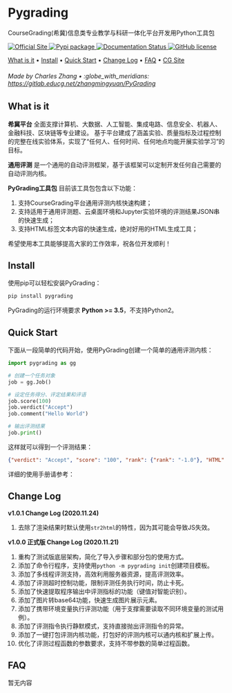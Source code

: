 <h1>
    Pygrading
</h1>


CourseGrading(希冀)信息类专业教学与科研一体化平台开发用Python工具包

<p>
	<a href="http://www.educg.net/">
		<img src="https://img.shields.io/badge/site-CG-red" alt="Official Site">
	</a>
	<a href="https://pypi.org/project/pygrading/">
		<img src="https://img.shields.io/badge/pypi-v1.0.0-orange" alt="Pypi package">
	</a>
	<a href='https://pygrading.readthedocs.io/en/latest/?badge=latest'>
		<img src='https://readthedocs.org/projects/pygrading/badge/?version=latest' alt='Documentation Status' />
	</a>
	<a href="https://github.com/PhenomingZ/PyGrading/blob/master/LICENSE">
		<img src="https://img.shields.io/github/license/PhenomingZ/PyGrading" alt="GitHub license">
	</a>
</p>

<p>
	<a href="#what-is-it">What is it</a> •
	<a href="#install">Install</a> •
	<a href="#quick-start">Quick Start</a> •
	<a href="#change-log">Change Log</a> •
	<a href="#faq">FAQ</a> •
	<a href="http://www.educg.net/" target="_blank">CG Site</a>
</p>

<h6>Made by Charles Zhang • :globe_with_meridians: <a href="https://gitlab.educg.net/zhangmingyuan/PyGrading">https://gitlab.educg.net/zhangmingyuan/PyGrading</a></h6>

## What is it

**希冀平台** 全面支撑计算机、大数据、人工智能、集成电路、信息安全、机器人、金融科技、区块链等专业建设。 基于平台建成了涵盖实验、质量指标及过程控制的完整在线实验体系，实现了“任何人、任何时间、任何地点均能开展实验学习”的目标。

**通用评测** 是一个通用的自动评测框架，基于该框架可以定制开发任何自己需要的自动评测内核。

**PyGrading工具包** 目前该工具包包含以下功能：
1. 支持CourseGrading平台通用评测内核快速构建；
2. 支持适用于通用评测题、云桌面环境和Jupyter实验环境的评测结果JSON串的快速生成；
2. 支持HTML标签文本内容的快速生成，绝对好用的HTML生成工具；

希望使用本工具能够提高大家的工作效率，祝各位开发顺利！

## Install

使用pip可以轻松安装PyGrading：

```bash
pip install pygrading
```

PyGrading的运行环境要求 **Python >= 3.5**，不支持Python2。

## Quick Start

下面从一段简单的代码开始，使用PyGrading创建一个简单的通用评测内核：

```python
import pygrading as gg

# 创建一个任务对象
job = gg.Job()

# 设定任务得分、评定结果和评语
job.score(100)
job.verdict("Accept") 
job.comment("Hello World")

# 输出评测结果
job.print()
```

这样就可以得到一个评测结果：
```json
{"verdict": "Accept", "score": "100", "rank": {"rank": "-1.0"}, "HTML": "enable", "comment": "Hello World"}
```

详细的使用手册请参考：[]()

## Change Log

**v1.0.1 Change Log (2020.11.24)**  
1. 去除了渲染结果时默认使用`str2html`的特性，因为其可能会导致JS失效。

**v1.0.0 正式版 Change Log (2020.11.21)**  
1. 重构了测试版底层架构，简化了导入步骤和部分包的使用方式。
2. 添加了命令行程序，支持使用`python -m pygrading init`创建项目模板。
3. 添加了多线程评测支持，高效利用服务器资源，提高评测效率。
4. 添加了评测超时控制功能，限制评测任务执行时间，防止卡死。
5. 添加了快速提取程序输出中评测指标的功能（键值对智能识别）。
6. 添加了图片转base64功能，快速生成图片展示元素。
7. 添加了携带环境变量执行评测功能（用于支撑需要读取不同环境变量的测试用例）。
8. 添加了评测指令执行静默模式，支持直接抛出评测指令的异常。
9. 添加了一键打包评测内核功能，打包好的评测内核可以通内核和扩展上传。
10.  优化了评测过程函数的参数要求，支持不带参数的简单过程函数。

## FAQ

暂无内容
